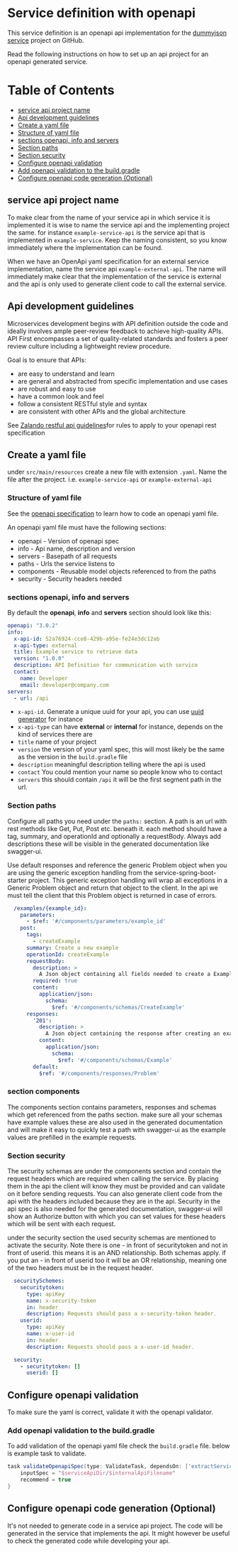 # Service definition with openapi

This service definition is an openapi api implementation for the [dummyjson service](https://github.com/Ovi/DummyJSON/tree/master)
project on GitHub. 

Read the following instructions on how to set up an api project for an openapi generated service.


# Table of Contents
- [service api project name](service-api-project-name)
- [Api development guidelines](api-development-guidelines)
- [Create a yaml file](create-a-yaml-file)
- [Structure of yaml file](structure-of-yaml-file)
- [sections openapi, info and servers](sections-openapi%2C-info-and-servers)
- [Section paths](section-paths)
- [Section security](section-security)
- [Configure openapi validation](configure-openapi-validation)
- [Add openapi validation to the build.gradle](add-openapi-validation-to-the-build%2Egradle)
- [Configure openapi code generation (Optional)](configure-openapi-code-generation-(optional))


## service api project name
To make clear from the name of your service api in which service it is implemented it is wise to name the
service api and the implementing project the same. for instance `example-service-api` is the service api that is
implemented in `example-service`. Keep the naming consistent, so you know immediately where the implementation can be found.

When we have an OpenApi yaml specification for an external service implementation, name the service api `example-external-api`.
The name will immediately make clear that the implementation of the service is external and the api is only used to generate
client code to call the external service. 


## Api development guidelines

Microservices development begins with API definition outside the code and ideally involves ample peer-review feedback
to achieve high-quality APIs. API First encompasses a set of quality-related standards and fosters a peer review culture
including a lightweight review procedure.

Goal is to ensure that APIs:
- are easy to understand and learn
- are general and abstracted from specific implementation and use cases
- are robust and easy to use
- have a common look and feel
- follow a consistent RESTful style and syntax
- are consistent with other APIs and the global architecture

See [Zalando restful api guidelines](https://opensource.zalando.com/restful-api-guidelines)for rules to apply to your openapi rest specification 
  
## Create a yaml file
under `src/main/resources` create a new file with extension `.yaml`.
Name the file after the project. i.e. `example-service-api` or `example-external-api`

### Structure of yaml file
See the [openapi specification](https://swagger.io/specification/) to learn how to code an openapi yaml file. 

An openapi yaml file must have the following sections:
- openapi - Version of openapi spec
- info - Api name, description and version
- servers - Basepath of all requests
- paths - Urls the service listens to
- components - Reusable model objects referenced to from the paths
- security - Security headers needed

### sections openapi, info and servers
By default the **openapi**, **info** and **servers** section should look like this:

```yaml
openapi: "3.0.2"
info:
  x-api-id: 52a76924-cce8-429b-a95e-fe24e3dc12ab
  x-api-type: external
  title: Example service to retrieve data
  version: "1.0.0"
  description: API Definition for communication with service
  contact:
    name: Developer
    email: developer@company.com
servers:
  - url: /api
```
- `x-api-id`. Generate a unique uuid for your api, you can use [uuid generator](https://www.guidgenerator.com/online-guid-generator.aspx) for instance
- `x-api-type` can have **external** or **internal** for instance, depends on the kind of services there are
- `title` name of your project 
- `version` the version of your yaml spec, this will most likely be the same as the version in the `build.gradle` file
- `description` meaningful description telling where the api is used
- `contact` You could mention your name so people know who to contact
- `servers` this should contain `/api` it will be the first segment path in the url.  

### Section paths
Configure all paths you need under the `paths:` section. A path is an url with rest methods like Get, Put, Post etc. beneath it.
each method should have a tag, summary, and operationId and optionally a requestBody. Always add descriptions these will be visible
in the generated documentation like swagger-ui.

Use default responses and reference the generic Problem object when you are using the generic exception handling from
the service-spring-boot-starter project. This generic exception handling will wrap all exceptions in a Generic Problem object
and return that object to the client. In the api we must tell the client that this Problem object is returned in case of errors.


```yaml
  /examples/{example_id}:
    parameters:
      - $ref: '#/components/parameters/example_id'
    post:
      tags:
        - createExample
      summary: Create a new example
      operationId: createExample
      requestBody:
        description: >
          A Json object containing all fields needed to create a Example
        required: true
        content:
          application/json:
            schema:
              $ref: '#/components/schemas/CreateExample'
      responses:
        '201':
          description: >
            A Json object containing the response after creating an example, this holds at least the newly created id
          content:
            application/json:
              schema:
                $ref: '#/components/schemas/Example'
        default:
          $ref: '#/components/responses/Problem'
```

### section components
The components section contains parameters, responses and schemas which get referenced from the paths section.
make sure all your schemas have example values these are also used in the generated documentation and will make it easy
to quickly test a path with swagger-ui as the example values are prefilled in the example requests.


### Section security
The security schemas are under the components section and contain the request headers which are required when 
calling the service.
By placing them in the api the client will know they must be provided and can validate on it before sending requests.
You can also generate client code from the api with the headers included because they are in the api. 
Security in the api spec is also needed for the generated documentation, swagger-ui will show an Authorize button with 
which you can set values for these headers which will be sent with each request.

under the security section the used security schemas are mentioned to activate the security. Note there is one - in front of
securitytoken and not in front of userid. this means it is an AND relationship. Both schemas apply. if you put an - in front of
userid too it will be an OR relationship, meaning one of the two headers must be in the request header. 

```yaml
  securitySchemes:
    securitytoken:
      type: apiKey
      name: x-security-token
      in: header
      description: Requests should pass a x-security-token header.
    userid:
      type: apiKey
      name: x-user-id
      in: header
      description: Requests should pass a x-user-id header.

  security:
    - securitytoken: []
      userid: []
```

## Configure openapi validation
To make sure the yaml is correct, validate it with the openapi validator. 


### Add openapi validation to the build.gradle
To add validation of the openapi yaml file check the `build.gradle` file. below is example task to validate. 

```groovy
task validateOpenapiSpec(type: ValidateTask, dependsOn: ['extractServiceApi']) {
    inputSpec = "$serviceApiDir/$internalApiFilename"
    recommend = true
}
```

## Configure openapi code generation (Optional)
It's not needed to generate code in a service api project. The code will be generated in the service that implements
the api. It might however be useful to check the generated code while developing your api.


